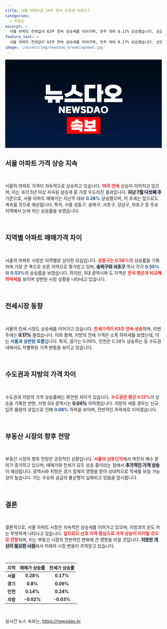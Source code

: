 ```yaml
---
title: 서울 아파트값 19주 연속 상승세 이유는?
categories:
  - 부동산
excerpt: >
  서울 아파트 전셋값이 63주 연속 상승세를 이어가며, 전주 대비 0.17% 상승했습니다. 선호 지역에서의 거래 증가와 매물 감소가 주요 원인으로 작용하며, 지방과는 뚜렷한 온도 차를 보이고 있습니다. 클릭하여 자세히 알아보세요!
feature_text: >
  서울 아파트 전셋값이 63주 연속 상승세를 이어가며, 전주 대비 0.17% 상승했습니다. 선호 지역에서의 거래 증가와 매물 감소가 주요 원인으로 작용하며, 지방과는 뚜렷한 온도 차를 보이고 있습니다. 클릭하여 자세히 알아보세요!
image: '/assets/img/newsdao_breakingnews.jpg'
---
```


<p><img src="/assets/img/newsdao_breakingnews.jpg" alt="ranknews 속보" /></p>

<h2 data-ke-size="size26">서울 아파트 가격 상승 지속</h2>

<p data-ke-size="size16">&nbsp;</p>

<p>서울의 아파트 가격이 지속적으로 상승하고 있습니다. <b><span style="color: #ee2323;">19주 연속</span></b> 상승이 이어지고 있으며, 이는 과거 5년 이상 지속된 상승세 중 가장 두드러진 결과입니다. <b><span style="background-color: #21538527;">지난 7월 다섯째 주</span></b> 기준으로, 서울 아파트 매매가는 지난주 대비 <b><span style="color: #1a5490;">0.28%</span></b> 상승했으며, 이 추세는 앞으로도 계속될 것으로 예상됩니다. 특히, 서울 성동구, 송파구, 서초구, 강남구, 마포구 등 주요 지역에서 눈에 띄는 상승률을 보였습니다. </p>

<p data-ke-size="size16">&nbsp;</p>

<h2 data-ke-size="size26">지역별 아파트 매매가격 차이</h2>

<p data-ke-size="size16">&nbsp;</p>

<p>서울의 아파트 시장은 지역별로 상이한 모습입니다. <b><span style="color: #ee2323;">성동구는 0.56%</span></b>의 상승률을 기록하며 가장 큰 폭으로 오른 지역으로 평가받고 있며, <b><span style="background-color: #21538527;">송파구와 서초구</span></b> 역시 각각 <b><span style="color: #1a5490;">0.55%</span></b>와 <b><span style="color: #1a5490;">0.53%</span></b>의 상승률을 보였습니다. 하지만, 5대 광역시와 도 지역은 <b><span style="color: #ee2323;">전국 평균과 비교해 하락세</span></b>를 보이며 상반된 시장 상황을 나타내고 있습니다.</p>

<p data-ke-size="size16">&nbsp;</p>

<h2 data-ke-size="size26">전세시장 동향</h2>

<p data-ke-size="size16">&nbsp;</p>

<p>서울의 전세 시장도 상승세를 이어가고 있습니다. <b><span style="color: #ee2323;">전세가격이 63주 연속 상승</span></b>하며, 이번 주에는 <b><span style="background-color: #21538527;">0.17%</span></b> 올랐습니다. 이와 함께, 지방의 전세 가격은 소폭 하락세를 보였는데, 이는 <b><span style="color: #1a5490;">서울과 상반된 흐름</span></b>입니다. 특히, 경기는 0.09%, 인천은 0.24% 상승하는 등 수도권 내에서도 차별화된 가격 변동을 보이고 있습니다.</p>

<p data-ke-size="size16">&nbsp;</p>

<h2 data-ke-size="size26">수도권과 지방의 가격 차이</h2>

<p data-ke-size="size16">&nbsp;</p>

<p>수도권과 지방의 가격 상승률에는 확연한 차이가 있습니다. <b><span style="color: #ee2323;">수도권은 평균 0.13%</span></b>의 상승을 기록한 반면, 지방 5대 광역시는 <b><span style="background-color: #21538527;">0.04%</span></b> 하락했습니다. 지방의 세종 경우는 신규 입주 물량의 유입으로 인해 <b><span style="color: #1a5490;">0.08%</span></b> 하락을 보이며, 전반적인 하락세로 이어졌습니다.</p>

<p data-ke-size="size16">&nbsp;</p>

<h2 data-ke-size="size26">부동산 시장의 향후 전망</h2>

<p data-ke-size="size16">&nbsp;</p>

<p>부동산 시장의 향후 전망은 긍정적인 상황입니다. <b><span style="color: #ee2323;">서울의 선호단지</span></b>에서 여전히 매수 문의가 증가하고 있으며, 매매가와 전세가 모두 상승 중이라는 점에서 <b><span style="background-color: #21538527;">추가적인 가격 상승</span></b>이 예상됩니다. 광역시와 지방은 경기 침체의 영향을 받아 상대적으로 약세를 보일 가능성이 높습니다. 이는 수요와 공급의 불균형이 심화되고 있음을 암시합니다.</p>

<p data-ke-size="size16">&nbsp;</p>

<h2 data-ke-size="size26">결론</h2>

<p data-ke-size="size16">&nbsp;</p>

<p>결론적으로, 서울 아파트 시장은 지속적인 상승세를 이어가고 있으며, 지방과의 온도 차는 뚜렷하게 나타나고 있습니다. <b><span style="color: #ee2323;">앞으로도 선호 지역 중심으로 가격 상승이 이어질 것으로 전망</span></b>되며, 이는 부동산 시장의 전반적인 변화에 큰 영향을 미칠 것입니다. <b><span style="background-color: #21538527;">지방은 개선이 필요한 시점</span></b>에서 미래의 시장 변동이 주목받고 있습니다.</p>

<p data-ke-size="size16">&nbsp;</p>

<table>
<thead>
<tr>
<th>지역</th>
<th>매매가 상승률</th>
<th>전세가 상승률</th>
</tr>
</thead>
<tbody>
<tr>
<td style="text-align: center; height: 17px;"><b>서울</b></td>
<td style="text-align: center; height: 17px;"><b>0.28%</b></td>
<td style="text-align: center; height: 17px;"><b>0.17%</b></td>
</tr>
<tr>
<td style="text-align: center; height: 17px;"><b>경기</b></td>
<td style="text-align: center; height: 17px;"><b>0.8%</b></td>
<td style="text-align: center; height: 17px;"><b>0.09%</b></td>
</tr>
<tr>
<td style="text-align: center; height: 17px;"><b>인천</b></td>
<td style="text-align: center; height: 17px;"><b>0.14%</b></td>
<td style="text-align: center; height: 17px;"><b>0.24%</b></td>
</tr>
<tr>
<td style="text-align: center; height: 17px;"><b>지방</b></td>
<td style="text-align: center; height: 17px;"><b>-0.02%</b></td>
<td style="text-align: center; height: 17px;"><b>-0.03%</b></td>
</tr>
</tbody>
</table>

<p data-ke-size="size16">&nbsp;</p>
실시간 뉴스 속보는, <a href="https://newsdao.kr" rel="dofollow">https://newsdao.kr</a>


